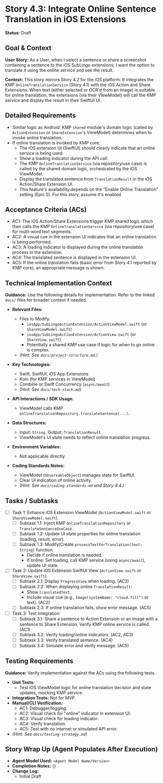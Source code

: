
# Story 4.3: Integrate Online Sentence Translation in iOS Extensions

**Status:** Draft

## Goal & Context

**User Story:** As a User, when I select a sentence or share a screenshot containing a sentence to the iOS SubLingo extensions, I want the option to translate it using the online service and see the result.

**Context:** This story mirrors Story 4.2 for the iOS platform. It integrates the KMP `OnlineTranslationService` (Story 4.1) with the iOS Action and Share Extensions. When text (either selected or OCR'd from an image) is suitable for online translation, the extensions (via their ViewModel) will call the KMP service and display the result in their SwiftUI UI.

## Detailed Requirements

- Similar logic as Android: KMP `shared` module's domain logic (called by `ActionExtension` or `ShareExtension`'s ViewModel) determines when to invoke online translation.
- If online translation is invoked by KMP core:
    - The iOS extension UI (SwiftUI) should clearly indicate that an online service is being used.
    - Show a loading indicator during the API call.
    - The KMP `OnlineTranslationService` (via repository/use case) is called by the shared domain logic, orchestrated by the iOS ViewModel.
    - Display the translated sentence from `TranslationResult` in the iOS Action/Share Extension UI.
    - This feature's availability depends on the "Enable Online Translation" setting (Epic 5). For this story, assume it's enabled.

## Acceptance Criteria (ACs)

- AC1: The iOS Action/Share Extensions trigger KMP shared logic which then calls the KMP `OnlineTranslationService` (via repository/use case) for multi-word text segments.
- AC2: A visual cue in the extension UI indicates that an online translation is being performed.
- AC3: A loading indicator is displayed during the online translation process in the extension.
- AC4: The translated sentence is displayed in the extension UI.
- AC5: If the online translation fails (basic error from Story 4.1 reported by KMP core), an appropriate message is shown.

## Technical Implementation Context

**Guidance:** Use the following details for implementation. Refer to the linked `docs/` files for broader context if needed.

- **Relevant Files:**

    - Files to Modify:
        - `iosApp/SubLingoActionExtension/ActionViewModel.swift` (or `ShareViewModel.swift`)
        - `iosApp/SubLingoActionExtension/ActionView.swift` (or `ShareView.swift`)
        - Potentially a shared KMP use case if logic for when to go online is complex.
    - *(Hint: See `docs/project-structure.md`.)*

- **Key Technologies:**

    - Swift, SwiftUI, iOS App Extensions
    - Koin (for KMP services in ViewModel)
    - Combine or Swift Concurrency (`async/await`)
    - *(Hint: See `docs/tech-stack.md`)*

- **API Interactions / SDK Usage:**

    - ViewModel calls KMP `onlineTranslationRepository.translateSentence(...)`.

- **Data Structures:**

    - Input: `String`. Output: `TranslationResult`.
    - ViewModel's UI state needs to reflect online translation progress.

- **Environment Variables:**

    - Not applicable directly.

- **Coding Standards Notes:**

    - ViewModel (`ObservableObject`) manages state for SwiftUI.
    - Clear UI indication of online activity.
    - *(Hint: See `docs/coding-standards.md` and Story 4.4.)*

## Tasks / Subtasks

- [ ] Task 1: Enhance iOS Extension ViewModel (`ActionViewModel.swift` or `ShareViewModel.swift`).
    - [ ] Subtask 1.1: Inject KMP `OnlineTranslationRepository` or `TranslateSentenceUseCase`.
    - [ ] Subtask 1.2: Update UI state properties for online translation (loading, result, error).
    - [ ] Subtask 1.3: Modify/Create `processTextForTranslation(text: String)` function.
        - Decide if online translation is needed.
        - If online: Set loading, call KMP service (using `async/await`), update UI state.
- [ ] Task 2: Update iOS Extension SwiftUI View (`ActionView.swift` or `ShareView.swift`).
    - [ ] Subtask 2.1: Display `ProgressView` when loading. (AC3)
    - [ ] Subtask 2.2: When displaying online `TranslationResult`:
        - Show `translatedText`.
        - Include visual cue (e.g., `Image(systemName: "cloud.fill")` or text). (AC2)
    - [ ] Subtask 2.3: If online translation fails, show error message. (AC5)
- [ ] Task 3: Test integration:
    - [ ] Subtask 3.1: Share a sentence to Action Extension or an image with a sentence to Share Extension. Verify KMP online service is called. (AC1)
    - [ ] Subtask 3.2: Verify loading/online indicators. (AC2, AC3)
    - [ ] Subtask 3.3: Verify translated sentence. (AC4)
    - [ ] Subtask 3.4: Simulate error and verify message. (AC5)

## Testing Requirements

**Guidance:** Verify implementation against the ACs using the following tests.

- **Unit Tests:**
    - Test iOS ViewModel logic for online translation decision and state updates, mocking KMP service.
- **Integration Tests:** Not for MVP.
- **Manual/CLI Verification:**
    - AC1: Debugger/logging.
    - AC2: Visual check for "online" indicator in extension UI.
    - AC3: Visual check for loading indicator.
    - AC4: Verify translation.
    - AC5: Test with no internet or simulated API error.
- *(Hint: See `docs/testing-strategy.md`)*

## Story Wrap Up (Agent Populates After Execution)

- **Agent Model Used:** `<Agent Model Name/Version>`
- **Completion Notes:** {}
- **Change Log:**
    - Initial Draft


